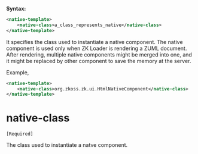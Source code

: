 **Syntax:**

```xml
<native-template>  
    <native-class>a_class_represents_native</native-class>  
</native-template>
```

It specifies the class used to instantiate a native component. The
native component is used only when ZK Loader is rendering a ZUML
document. After rendering, multiple native components might be merged
into one, and it might be replaced by other component to save the memory
at the server.

Example,

```xml
<native-template>
    <native-class>org.zkoss.zk.ui.HtmlNativeComponent</native-class>
</native-template>
```

# native-class

`[Required]`

The class used to instantiate a natve component.


